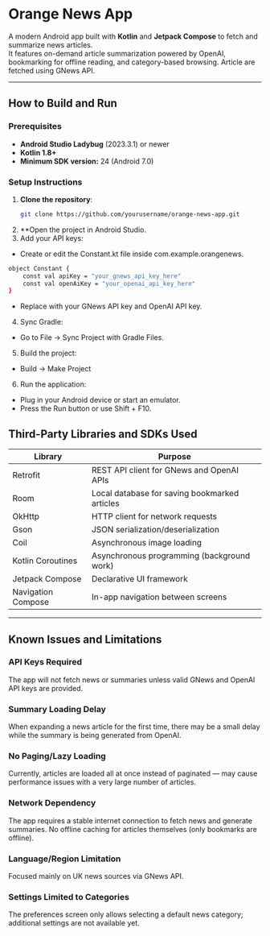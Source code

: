 #  Orange News App

A modern Android app built with **Kotlin** and **Jetpack Compose** to fetch and summarize news articles.  
It features on-demand article summarization powered by OpenAI, bookmarking for offline reading, and category-based browsing.
Article are fetched using GNews API.

---

## How to Build and Run

### Prerequisites
- **Android Studio Ladybug** (2023.3.1) or newer
- **Kotlin 1.8+**
- **Minimum SDK version:** 24 (Android 7.0)

### Setup Instructions

1. **Clone the repository**:
   ```bash
   git clone https://github.com/yourusername/orange-news-app.git
   ```
2. **Open the project in Android Studio.
3. Add your API keys:
- Create or edit the Constant.kt file inside com.example.orangenews.
```bash
object Constant {
    const val apiKey = "your_gnews_api_key_here"
    const val openAiKey = "your_openai_api_key_here"
}
```
- Replace with your GNews API key and OpenAI API key.
4. Sync Gradle:
- Go to File → Sync Project with Gradle Files.
5. Build the project:
- Build → Make Project
6. Run the application:
- Plug in your Android device or start an emulator.
- Press the Run button or use Shift + F10.

## Third-Party Libraries and SDKs Used

| Library            | Purpose                                           |
|--------------------|---------------------------------------------------|
| Retrofit            | REST API client for GNews and OpenAI APIs         |
| Room                | Local database for saving bookmarked articles    |
| OkHttp              | HTTP client for network requests                 |
| Gson                | JSON serialization/deserialization               |
| Coil                | Asynchronous image loading                       |
| Kotlin Coroutines   | Asynchronous programming (background work)       |
| Jetpack Compose     | Declarative UI framework                         |
| Navigation Compose  | In-app navigation between screens                |
--------------------------------------------------------------------------
## Known Issues and Limitations

### API Keys Required
The app will not fetch news or summaries unless valid GNews and OpenAI API keys are provided.

### Summary Loading Delay
When expanding a news article for the first time, there may be a small delay while the summary is being generated from OpenAI.

### No Paging/Lazy Loading
Currently, articles are loaded all at once instead of paginated — may cause performance issues with a very large number of articles.

### Network Dependency
The app requires a stable internet connection to fetch news and generate summaries. No offline caching for articles themselves (only bookmarks are offline).

### Language/Region Limitation
Focused mainly on UK news sources via GNews API.

### Settings Limited to Categories
The preferences screen only allows selecting a default news category; additional settings are not available yet.


